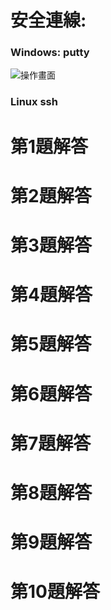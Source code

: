 # 安全連線:

### Windows: putty 

![操作畫面](/pic/xxd.png)

### Linux ssh


# 第1題解答

# 第2題解答

# 第3題解答

# 第4題解答

# 第5題解答

# 第6題解答

# 第7題解答

# 第8題解答

# 第9題解答

# 第10題解答


